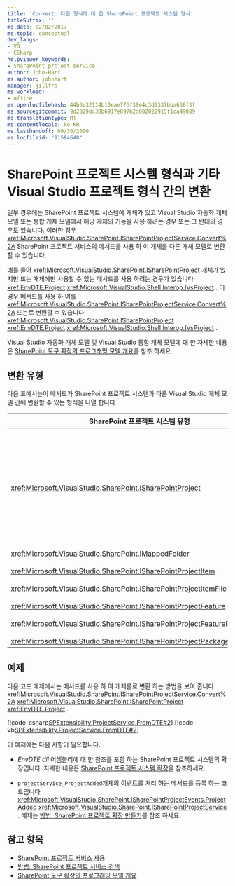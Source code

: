 ```yaml
---
title: 'Convert: 다른 형식에 대 한 SharePoint 프로젝트 시스템 형식'
titleSuffix: ''
ms.date: 02/02/2017
ms.topic: conceptual
dev_langs:
- VB
- CSharp
helpviewer_keywords:
- SharePoint project service
author: John-Hart
ms.author: johnhart
manager: jillfra
ms.workload:
- office
ms.openlocfilehash: 44b3e32114b10eae776f39e4c3d7337bba636f3f
ms.sourcegitcommit: 9d2829dc30b6917e89762d602022915f1ca49089
ms.translationtype: MT
ms.contentlocale: ko-KR
ms.lasthandoff: 09/30/2020
ms.locfileid: "91584648"
---
```

# <a name="convert-between-sharepoint-project-system-types-and-other-visual-studio-project-types"></a>SharePoint 프로젝트 시스템 형식과 기타 Visual Studio 프로젝트 형식 간의 변환
  일부 경우에는 SharePoint 프로젝트 시스템에 개체가 있고 Visual Studio 자동화 개체 모델 또는 통합 개체 모델에서 해당 개체의 기능을 사용 하려는 경우 또는 그 반대의 경우도 있습니다. 이러한 경우 <xref:Microsoft.VisualStudio.SharePoint.ISharePointProjectService.Convert%2A> SharePoint 프로젝트 서비스의 메서드를 사용 하 여 개체를 다른 개체 모델로 변환할 수 있습니다.

 예를 들어 <xref:Microsoft.VisualStudio.SharePoint.ISharePointProject> 개체가 있지만 또는 개체에만 사용할 수 있는 메서드를 사용 하려는 경우가 있습니다 <xref:EnvDTE.Project> <xref:Microsoft.VisualStudio.Shell.Interop.IVsProject> . 이 경우 메서드를 사용 하 여를 <xref:Microsoft.VisualStudio.SharePoint.ISharePointProjectService.Convert%2A> 또는로 변환할 수 있습니다 <xref:Microsoft.VisualStudio.SharePoint.ISharePointProject> <xref:EnvDTE.Project> <xref:Microsoft.VisualStudio.Shell.Interop.IVsProject> .

 Visual Studio 자동화 개체 모델 및 Visual Studio 통합 개체 모델에 대 한 자세한 내용은 [SharePoint 도구 확장의 프로그래밍 모델 개요](../sharepoint/overview-of-the-programming-model-of-sharepoint-tools-extensions.md)를 참조 하세요.

## <a name="types-of-conversions"></a>변환 유형
 다음 표에서는이 메서드가 SharePoint 프로젝트 시스템과 다른 Visual Studio 개체 모델 간에 변환할 수 있는 형식을 나열 합니다.

|SharePoint 프로젝트 시스템 유형|자동화 및 통합 개체 모델의 해당 형식|
|------------------------------------|-------------------------------------------------------------------------|
|<xref:Microsoft.VisualStudio.SharePoint.ISharePointProject>|<xref:EnvDTE.Project><br /><br /> 또는<br /><br /> 프로젝트에 대 한 기본 COM 개체에 의해 구현 되는 Visual Studio 통합 개체 모델의 모든 인터페이스입니다. 이러한 인터페이스에는 <xref:Microsoft.VisualStudio.Shell.Interop.IVsHierarchy> , <xref:Microsoft.VisualStudio.Shell.Interop.IVsProject> (또는 파생 인터페이스) 및가 포함 됩니다 <xref:Microsoft.VisualStudio.Shell.Interop.IVsBuildPropertyStorage> . 프로젝트에 의해 구현 되는 기본 인터페이스 목록은 [프로젝트 모델 핵심 구성 요소](../extensibility/internals/project-model-core-components.md)를 참조 하세요.|
|<xref:Microsoft.VisualStudio.SharePoint.IMappedFolder><br /><br /> <xref:Microsoft.VisualStudio.SharePoint.ISharePointProjectItem><br /><br /> <xref:Microsoft.VisualStudio.SharePoint.ISharePointProjectItemFile><br /><br /> <xref:Microsoft.VisualStudio.SharePoint.ISharePointProjectFeature><br /><br /> <xref:Microsoft.VisualStudio.SharePoint.ISharePointProjectFeatureResourceFile><br /><br /> <xref:Microsoft.VisualStudio.SharePoint.ISharePointProjectPackage>|<xref:EnvDTE.ProjectItem><br /><br /> 또는<br /><br /> 이를 포함 하는의 <xref:System.UInt32> 프로젝트 멤버를 식별 하는 값 (VSITEMID이 라고도 함)입니다 <xref:Microsoft.VisualStudio.Shell.Interop.IVsHierarchy> . 이 값은 일부 메서드의 *itemid* 매개 변수에 전달 될 수 있습니다 <xref:Microsoft.VisualStudio.Shell.Interop.IVsHierarchy> .|

## <a name="example"></a>예제
 다음 코드 예제에서는 메서드를 사용 하 여 개체를로 변환 하는 방법을 보여 줍니다 <xref:Microsoft.VisualStudio.SharePoint.ISharePointProjectService.Convert%2A> <xref:Microsoft.VisualStudio.SharePoint.ISharePointProject> <xref:EnvDTE.Project> .

 [!code-csharp[SPExtensibility.ProjectService.FromDTE#2](../sharepoint/codesnippet/CSharp/spprojectserviceaddin/connect.cs#2)]
 [!code-vb[SPExtensibility.ProjectService.FromDTE#2](../sharepoint/codesnippet/VisualBasic/spprojectserviceaddin/connect.vb#2)]

 이 예제에는 다음 사항이 필요합니다.

- *EnvDTE.dll* 어셈블리에 대 한 참조를 포함 하는 SharePoint 프로젝트 시스템의 확장입니다. 자세한 내용은 [SharePoint 프로젝트 시스템 확장](../sharepoint/extending-the-sharepoint-project-system.md)을 참조하세요.

- `projectService_ProjectAdded`개체의 이벤트를 처리 하는 메서드를 등록 하는 코드입니다 <xref:Microsoft.VisualStudio.SharePoint.ISharePointProjectEvents.ProjectAdded> <xref:Microsoft.VisualStudio.SharePoint.ISharePointProjectService> . 예제는 [방법: SharePoint 프로젝트 확장 만들기](../sharepoint/how-to-create-a-sharepoint-project-extension.md)를 참조 하세요.

## <a name="see-also"></a>참고 항목

- [SharePoint 프로젝트 서비스 사용](../sharepoint/using-the-sharepoint-project-service.md)
- [방법: SharePoint 프로젝트 서비스 검색](../sharepoint/how-to-retrieve-the-sharepoint-project-service.md)
- [SharePoint 도구 확장의 프로그래밍 모델 개요](../sharepoint/overview-of-the-programming-model-of-sharepoint-tools-extensions.md)
